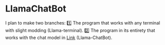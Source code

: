 # LlamaChatBot

I plan to make two branches:
 1️⃣ The program that works with any terminal with slight modding (Llama-terminal).
 2️⃣ The program in its entirety that works with the chat model in [Link](https://github.com/badskyfate/local-llama-chatbot.git)
 (Llama-ChatBot).
